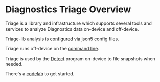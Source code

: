 # Diagnostics Triage Overview

Triage is a library and infrastructure which supports several tools and
services to analyze Diagnostics data on-device and off-device.

Triage-lib analysis is [configured] via json5 config files.

Triage runs off-device on the [command line].

Triage is used by the [Detect] program on-device to file snapshots when needed.

There's a [codelab] to get started.

[configured]: config.md
[command line]: fx_triage.md
[Detect]: /docs/development/diagnostics/analytics/detect.md
[codelab]: codelab.md
